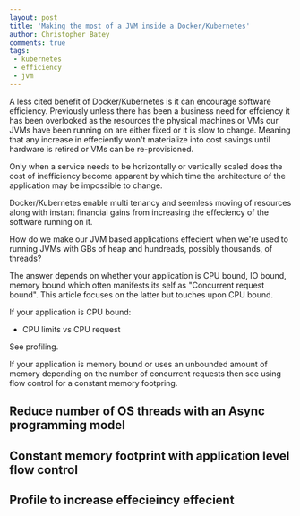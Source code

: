```yaml
---
layout: post
title: 'Making the most of a JVM inside a Docker/Kubernetes'
author: Christopher Batey
comments: true
tags:
 - kubernetes
 - efficiency
 - jvm
---
```


A less cited benefit of Docker/Kubernetes is it can encourage software efficiency.
Previously unless there has been a business need for effciency it has been overlooked
as the resources the physical machines or VMs our JVMs have been running on are
either fixed or it is slow to change. Meaning that any increase in effeciently won't
materialize into cost savings until hardware is retired or VMs can be re-provisioned.

Only when a service needs to be horizontally or vertically
scaled does the cost of inefficiency become apparent by which time the
architecture of the application may be impossible to change.

Docker/Kubernetes enable multi tenancy and seemless moving of resources along with instant
financial gains from increasing the effeciency of the software running on it. 

How do we make our JVM based applications effecient when we're used to running JVMs with GBs of
heap and hundreads, possibly thousands, of threads?

The answer depends on whether your application is CPU bound, IO bound, memory bound which often manifests its
self as "Concurrent request bound". This article focuses on the latter
but touches upon CPU bound.

If your application is CPU bound:

*  CPU limits vs CPU request

See profiling. 

If your application is memory bound or uses an unbounded amount of memory depending on
the number of concurrent requests then see using flow control for a constant memory footpring.


## Reduce number of OS threads with an Async programming model

## Constant memory footprint with application level flow control

## Profile to increase effecieincy effecient



